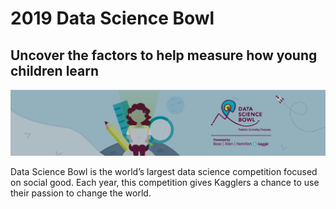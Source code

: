 # 2019 Data Science Bowl

## Uncover the factors to help measure how young children learn

![](header.png)

Data Science Bowl is the world’s largest data science competition focused on social good. Each year, this competition gives Kagglers a chance to use their passion to change the world.
